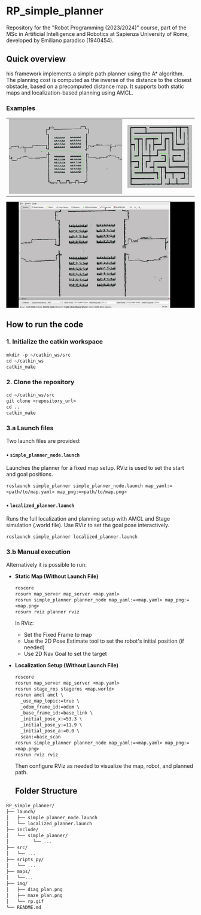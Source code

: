 # RP_simple_planner
Repository for the "Robot Programming (2023/2024)" course, part of the MSc in Artificial Intelligence and Robotics at Sapienza University of Rome, developed by Emiliano paradiso (1940454).

## Quick overview
his framework implements a simple path planner using the A* algorithm. The planning cost is computed as the inverse of the distance to the closest obstacle, based on a precomputed distance map. It supports both static maps and localization-based planning using AMCL.

### Examples
<div align="center">
  <table style="border-collapse: collapse; border: none;">
    <tr>
      <td style="border: none;"><img src="img/diag_plan.png" alt="diag_plan" width="700"/></td>
      <td style="border: none;"><img src="img/maze_plan.png" alt="maze_plan" width="400"/></td>
    </tr>
  </table>
</div>
<div align="center">
<img src="img/rp.gif" alt="maze_plan" width="800"/>
</div>


## How to run the code
### 1. Initialize the catkin workspace

```
mkdir -p ~/catkin_ws/src
cd ~/catkin_ws
catkin_make
```

### 2. Clone the repository

```
cd ~/catkin_ws/src
git clone <repository_url>
cd ..
catkin_make
```

### 3.a Launch files
Two launch files are provided:

#### • `simple_planner_node.launch`
Launches the planner for a fixed map setup. RViz is used to set the start and goal positions.
```
roslaunch simple_planner simple_planner_node.launch map_yaml:=<path/to/map.yaml> map_png:=<path/to/map.png>
```

#### • `localized_planner.launch`
Runs the full localization and planning setup with AMCL and Stage simulation (.world file). Use RViz to set the goal pose interactively.
```
roslaunch simple_planner localized_planner.launch
```


### 3.b Manual execution
Alternatively it is possible to run:
- **Static Map (Without Launch File)**
  ```
  roscore
  rosurn map_server map_server <map.yaml>
  rosrun simple_planner planner_node map_yaml:=<map.yaml> map_png:=<map.png>
  rosurn rviz planner rviz
  ```
  In RViz:
  - Set the Fixed Frame to map
  - Use the 2D Pose Estimate tool to set the robot's initial position (if needed)
  - Use 2D Nav Goal to set the target
 
- **Localization Setup (Without Launch File)**
  ```
  roscore
  rosrun map_server map_server <map.yaml>
  rosrun stage_ros stageros <map.world>
  rosrun amcl amcl \
    _use_map_topic:=true \
    _odom_frame_id:=odom \
    _base_frame_id:=base_link \
    _initial_pose_x:=53.3 \
    _initial_pose_y:=11.9 \
    _initial_pose_a:=0.0 \
    scan:=base_scan
  rosrun simple_planner planner_node map_yaml:=<map.yaml> map_png:=<map.png>
  rosrun rviz rviz
  ```
  Then configure RViz as needed to visualize the map, robot, and planned path.

  ## Folder Structure
```text
RP_simple_planner/
├── launch/
│   ├── simple_planner_node.launch
│   └── localized_planner.launch
├── include/
│   └── simple_planner/
│         └── ...
├── src/
│   └── ...
├── sripts_py/
│   └── ...
├── maps/
│   └──...
├── img/
│   ├── diag_plan.png
│   ├── maze_plan.png
│   └── rp.gif
└── README.md
```

  
